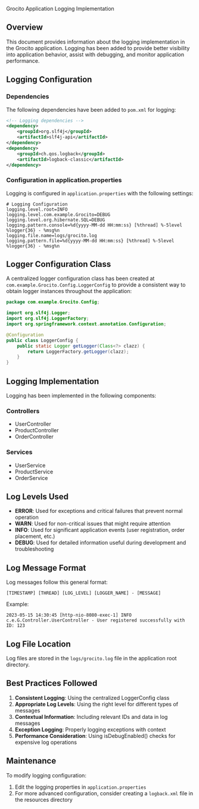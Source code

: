  Grocito Application Logging Implementation

## Overview

This document provides information about the logging implementation in the Grocito application. Logging has been added to provide better visibility into application behavior, assist with debugging, and monitor application performance.

## Logging Configuration

### Dependencies

The following dependencies have been added to `pom.xml` for logging:

```xml
<!-- Logging dependencies -->
<dependency>
    <groupId>org.slf4j</groupId>
    <artifactId>slf4j-api</artifactId>
</dependency>
<dependency>
    <groupId>ch.qos.logback</groupId>
    <artifactId>logback-classic</artifactId>
</dependency>
```

### Configuration in application.properties

Logging is configured in `application.properties` with the following settings:

```properties
# Logging Configuration
logging.level.root=INFO
logging.level.com.example.Grocito=DEBUG
logging.level.org.hibernate.SQL=DEBUG
logging.pattern.console=%d{yyyy-MM-dd HH:mm:ss} [%thread] %-5level %logger{36} - %msg%n
logging.file.name=logs/grocito.log
logging.pattern.file=%d{yyyy-MM-dd HH:mm:ss} [%thread] %-5level %logger{36} - %msg%n
```

## Logger Configuration Class

A centralized logger configuration class has been created at `com.example.Grocito.Config.LoggerConfig` to provide a consistent way to obtain logger instances throughout the application:

```java
package com.example.Grocito.Config;

import org.slf4j.Logger;
import org.slf4j.LoggerFactory;
import org.springframework.context.annotation.Configuration;

@Configuration
public class LoggerConfig {
    public static Logger getLogger(Class<?> clazz) {
        return LoggerFactory.getLogger(clazz);
    }
}
```

## Logging Implementation

Logging has been implemented in the following components:

### Controllers
- UserController
- ProductController
- OrderController

### Services
- UserService
- ProductService
- OrderService

## Log Levels Used

- **ERROR**: Used for exceptions and critical failures that prevent normal operation
- **WARN**: Used for non-critical issues that might require attention
- **INFO**: Used for significant application events (user registration, order placement, etc.)
- **DEBUG**: Used for detailed information useful during development and troubleshooting

## Log Message Format

Log messages follow this general format:

```
[TIMESTAMP] [THREAD] [LOG_LEVEL] [LOGGER_NAME] - [MESSAGE]
```

Example:
```
2023-05-15 14:30:45 [http-nio-8080-exec-1] INFO  c.e.G.Controller.UserController - User registered successfully with ID: 123
```

## Log File Location

Log files are stored in the `logs/grocito.log` file in the application root directory.

## Best Practices Followed

1. **Consistent Logging**: Using the centralized LoggerConfig class
2. **Appropriate Log Levels**: Using the right level for different types of messages
3. **Contextual Information**: Including relevant IDs and data in log messages
4. **Exception Logging**: Properly logging exceptions with context
5. **Performance Consideration**: Using isDebugEnabled() checks for expensive log operations

## Maintenance

To modify logging configuration:

1. Edit the logging properties in `application.properties`
2. For more advanced configuration, consider creating a `logback.xml` file in the resources directory